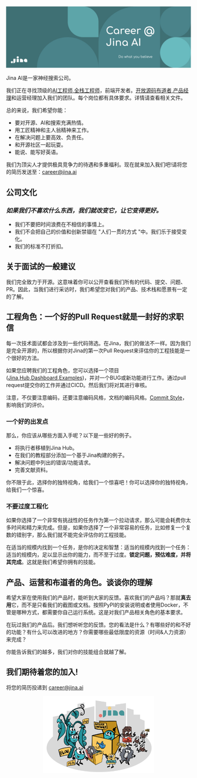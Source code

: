 ![Career@Jina AI](career-banner.png)

Jina AI是一家神经搜索公司。

我们正在寻找顶级的[AI工程师](https://github.com/jina-ai/career/blob/master/ai-engineer.md),[全栈工程师](https://github.com/jina-ai/career/blob/master/full-stack-engineer.md)，前端开发者。[开放源码布道者](https://github.com/jina-ai/career/blob/master/opensource-evangelist.md),[产品经理](https://github.com/jina-ai/career/blob/master/ai-product-manager.md)和运营经理加入我们的团队。每个岗位都有具体要求。详情请查看相关文件。

总的来说，我们希望你能：

-   要对开源、AI和搜索充满热情。
-   用工匠精神和主人翁精神来工作。
-   在解决问题上要高效、负责任。
-   和开源社区一起玩耍。
-   能说、能写好英语。

我们为顶尖人才提供极具竞争力的待遇和多重福利。现在就来加入我们吧!请将您的简历发送至：[career@jina.ai](mailto:career@jina.ai)

## 公司文化

### _如果我们不喜欢什么东西，我们就改变它，让它变得更好。_

-   我们不要把时间浪费在不相信的事情上。
-   我们不会把自己的价值和创新禁锢在 "人们一贯的方式 "中。我们乐于接受变化。
-   我们的标准不打折扣。

## 关于面试的一般建议

我们完全致力于开源。这意味着你可以公开查看我们所有的代码、提交、问题、PR。因此，当我们进行采访时，我们希望您对我们的产品、技术栈和愿景有一定的了解。

## 工程角色：一个好的Pull Request就是一封好的求职信

每一次技术面试都会涉及到一些代码筛选。在Jina，我们的做法不一样。因为我们是完全开源的，所以根据你对Jina的第一次Pull Request来评估你的工程技能是一个很好的方法。

如果您应聘我们的工程角色，您可以选择一个项目([Jina](https://github.com/jina-ai/jina),[Hub](https://github.com/jina-ai/jina-hub),[Dashboard](https://github.com/jina-ai/jina-hub),[Examples](https://github.com/jina-ai/examples))，并对一个BUG或新功能进行工作。通过pull request提交你的工作并通过CICD。然后我们将对其进行审核。

注意，不仅要注意编码，还要注意编码风格，文档的编码风格。[Commit Style](https://github.com/jina-ai/jina/blob/master/CONTRIBUTING.md)，影响我们的评价。

### 一个好的出发点

那么，你应该从哪些方面入手呢？以下是一些好的例子。

-   将执行者移植到Jina Hub。
-   在我们的教程部分添加一个基于Jina构建的例子。
-   解决问题中列出的错误/功能请求。
-   完善文献资料。

你不限于此，选择你的独特视角，给我们一个惊喜吧！你可以选择你的独特视角，给我们一个惊喜。

### 不要过度工程化

如果你选择了一个非常有挑战性的任务作为第一个拉动请求，那么可能会耗费你太多时间和精力来完成。但是，如果你选择了一个非常容易的任务，比如修复一个复数的错别字，那么我们就不能完全评估你的工程技能。

在适当的规模内找到一个任务，是你的决定和智慧：适当的规模内找到一个任务：适当的规模内，足以显示出你的能力，而不至于过度。**锁定问题，预估难度，并将其完成**。这就是我们希望你拥有的技能。

## 产品、运营和布道者的角色。谈谈你的理解

希望大家在使用我们的产品时，能听到大家的反馈。喜欢我们的产品吗？那就**真去用**它，而不是只看我们的截图或文档。按照PyPI的安装说明或者使用Docker，不管是哪种方式，都需要你自己运行系统。这是对我们产品相关角色的基本要求。

在玩过我们的产品后。我们想听听您的反馈。您的看法是什么？有哪些好的和不好的功能？有什么可以改进的地方？你需要哪些最低限度的资源（时间&人力资源）来完成？

你能告诉我们的越多，我们对你的技能组合就越了解。

## 我们期待着您的加入!

将您的简历投递到 [career@jina.ai](mailto:career@jina.ai)


<p align="center">
  <a href="https://opensource.jina.ai"><img src="https://github.com/jina-ai/jina/blob/master/docs/chapters/101/img/ILLUS11.png?raw=true" width="60%" align="center"></a>
</p>
